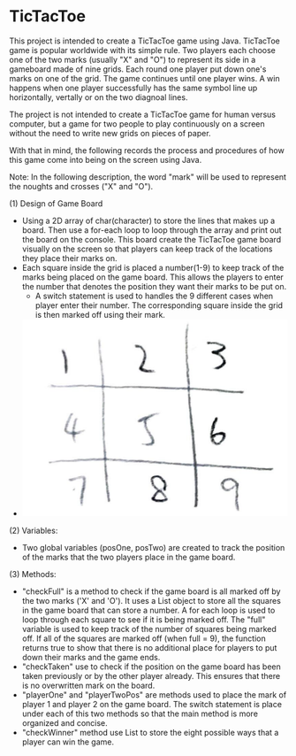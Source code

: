 # TicTacToe

This project is intended to create a TicTacToe game using Java. TicTacToe game is popular worldwide with its simple rule. Two players each choose one of the two marks (usually "X" and "O") to represent its side in a gameboard made of nine grids. Each round one player put down one's marks on one of the grid. The game continues until one player wins. A win happens when one player successfully has the same symbol line up horizontally, vertally or on the two diagnoal lines. 

The project is not intended to create a TicTacToe game for human versus computer, but a game for two people to play continuously on a screen without the need to write new grids on pieces of paper. 

With that in mind, the following records the process and procedures of how this game come into being on the screen using Java. 

Note: In the following description, the word "mark" will be used to represent the noughts and crosses ("X" and "O"). 

(1) Design of Game Board
   - Using a 2D array of char(character) to store the lines that makes up a board. Then use a for-each loop to loop through the array and print out the board on the console. This board create the TicTacToe game board visually on the screen so that players can keep track of the locations they place their marks on. 
   - Each square inside the grid is placed a number(1-9) to keep track of the marks being placed on the game board. This allows the players to enter the number that denotes the position they want their marks to be put on.
     - A switch statement is used to handles the 9 different cases when player enter their number. The corresponding square inside the grid is then marked off using their mark. 
   - ![](out/production/TicTacToe/.idea/number_in_grid.png)


(2) Variables:
   - Two global variables (posOne, posTwo) are created to track the position of the marks that the two players place in the game board. 


(3)  Methods:
   - "checkFull" is a method to check if the game board is all marked off by the two marks ('X' and 'O'). It uses a List object to store all the squares in the game board that can store a number. A for each loop is used to loop through each square to see if it is being marked off. The "full" variable is used to keep track of the number of squares being marked off. If all of the squares are marked off (when full = 9), the function returns true to show that there is no additional place for players to put down their marks and the game ends. 
   - "checkTaken" use to check if the position on the game board has been taken previously or by the other player already. This ensures that there is no overwritten mark on the board. 
   - "playerOne" and "playerTwoPos" are methods used to place the mark of player 1 and player 2 on the game board. The switch statement is place under each of this two methods so that the main method is more organized and concise.  
   - "checkWinner" method use List to store the eight possible ways that a player can win the game. 